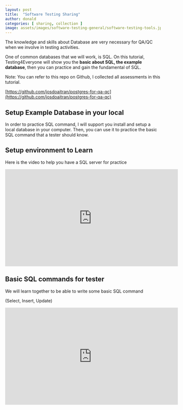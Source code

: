 ```yaml
---
layout: post
title:  "Software Testing Sharing"
author: donald
categories: [ sharing, collection ]
image: assets/images/software-testing-general/software-testing-tools.jpg
---
```


The knowledge and skills about Database are very necessary for QA/QC when we involve in testing activities.

One of common databases that we will work, is SQL. On this tutorial, Testing4Everyone will show you the **basic about SQL, the example database**, then you can practice and gain the fundamental of SQL.

Note: You can refer to this repo on Github, I collected all assessments in this tutorial.

[https://github.com/josdoaitran/postgres-for-qa-qc](https://github.com/josdoaitran/postgres-for-qa-qc)

## Setup Example Database in your local

In order to practice SQL command, I will support you install and setup a local database in your computer. Then, you can use it to practice the basic SQL command that a tester should know.

## Setup environment to Learn
Here is the video to help you have a SQL server for practice

<iframe width="560" height="315" src="https://www.youtube.com/embed/kuDSZmOYxVQ?si=M2czxhXYjJPkTAZG" title="YouTube video player" frameborder="0" allow="accelerometer; autoplay; clipboard-write; encrypted-media; gyroscope; picture-in-picture; web-share" referrerpolicy="strict-origin-when-cross-origin" allowfullscreen></iframe>

## Basic SQL commands for tester

We will learn together to be able to write some basic SQL command

(Select, Insert, Update)

<iframe width="560" height="315" src="https://www.youtube.com/embed/XhUXl6z5pJc?si=4SQWvHzQW5kpkRhH" title="YouTube video player" frameborder="0" allow="accelerometer; autoplay; clipboard-write; encrypted-media; gyroscope; picture-in-picture; web-share" referrerpolicy="strict-origin-when-cross-origin" allowfullscreen></iframe>



